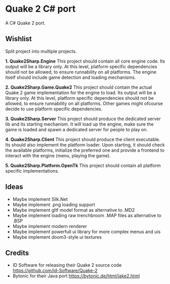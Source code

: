 # Quake 2 C# port
A C# Quake 2 port.

## Wishlist
Split project into multiple projects.

**1. Quake2Sharp.Engine**
This project should contain all core engine code.
Its output will be a library only.
At this level, platform specific dependencies should not be allowed, to ensure runnability on all platforms.
The engine itself should include game detection and loading mechanisms.

**2. Quake2Sharp.Game.Quake2**
This project should contain the actual Quake 2 game implementation for the engine to load.
Its output will be a library only.
At this level, platform specific dependencies should not be allowed, to ensure runnability on all platforms.
Other games might ofcourse decide to use platform specific dependencies.

**3. Quake2Sharp.Server**
This project should produce the dedicated server lib and its starting mechanism.
It will load up the engine, make sure the game is loaded and spawn a dedicated server for people to play on.

**4. Quake2Sharp.Client**
This project should produce the client executable. Its should also implement the platform loader.
Upon starting, it should check the available platforms, initialize the preferred one and provide
a frontend to interact with the engine (menu, playing the game).

**5. Quake2Sharp.Platform.OpenTk**
This project should contain all platform specific implementations.

## Ideas
- Maybe implement Silk.Net
- Maybe implement .png loading support
- Maybe implement gltf model format as alternative to .MD2
- Maybe implement loading raw trenchbroom .MAP files as alternative to .BSP
- Maybe implement modern renderer
- Maybe implement powerfull ui library for more complex menus and uis
- Maybe implement doom3-style ui textures

## Credits
- ID Software for releasing their Quake 2 source code https://github.com/id-Software/Quake-2
- Bytonic for their Java port https://bytonic.de/html/jake2.html
